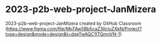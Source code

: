 # 2023-p2b-web-project-JanMizera
2023-p2b-web-project-JanMizera created by GitHub Classroom
(https://www.figma.com/file/MpTAw5Bb5caZ3lIcluZXkN/Project?type=design&mode=design&t=dqeTwAQC1ITQmnVN-1)
